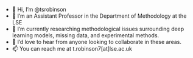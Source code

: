 - 👋 Hi, I’m @tsrobinson
- 👀 I’m an Assistant Professor in the Department of Methodology at the LSE
- 🌱 I’m currently researching methodological issues surrounding deep learning models, missing data, and experimental methods.
- 💞️ I’d love to hear from anyone looking to collaborate in these areas.
- 📫 You can reach me at t.robinson7[at]lse.ac.uk

<!---
tsrobinson/tsrobinson is a ✨ special ✨ repository because its `README.md` (this file) appears on your GitHub profile.
You can click the Preview link to take a look at your changes.
--->
